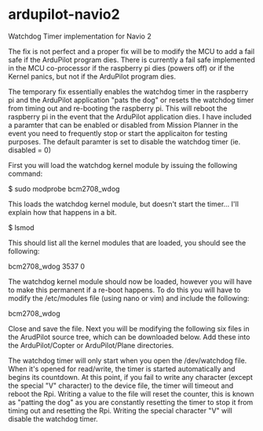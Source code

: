 # ardupilot-navio2
Watchdog Timer implementation for Navio 2

The fix is not perfect and a proper fix will be to modify the MCU to add a fail safe if the ArduPilot program dies. There is currently a fail safe implemented in the MCU co-processor if the raspberry pi dies (powers off) or if the Kernel panics, but not if the ArduPilot program dies.

The temporary fix essentially enables the watchdog timer in the raspberry pi and the ArduPilot application "pats the dog" or resets the watchdog timer from timing out and re-booting the raspberry pi. This will reboot the raspberry pi in the event that the ArduPilot application dies. I have included a paramter that can be enabled or disabled from Mission Planner in the event you need to frequently stop or start the applicaiton for testing purposes. The default paramter is set to disable the watchdog timer (ie. disabled = 0)

First you will load the watchdog kernel module by issuing the following command:

$ sudo modprobe bcm2708_wdog

This loads the watchdog kernel module, but doesn't start the timer... I'll explain how that happens in a bit.

$ lsmod

This should list all the kernel modules that are loaded, you should see the following:

bcm2708_wdog 3537 0

The watchdog kernel module should now be loaded, however you will have to make this permanent if a re-boot happens. To do this you will have to modify the /etc/modules file (using nano or vim) and include the following:

bcm2708_wdog

Close and save the file. Next you will be modifying the following six files in the ArudPilot source tree, which can be downloaded below. Add these into the ArduPilot/Copter or ArduPilot/Plane directories.

The watchdog timer will only start when you open the /dev/watchdog file. When it's opened for read/write, the timer is started automatically and begins its countdown. At this point, if you fail to write any character (except the special "V" character) to the device file, the timer will timeout and reboot the Rpi. Writing a value to the file will reset the counter, this is known as "patting the dog" as you are constantly resetting the timer to stop it from timing out and resetting the Rpi. Writing the special character "V" will disable the watchdog timer.
